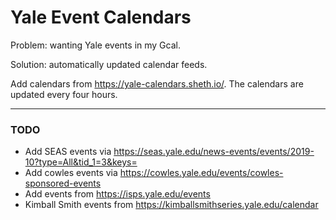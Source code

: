 # Yale Event Calendars

Problem: wanting Yale events in my Gcal.

Solution: automatically updated calendar feeds.

Add calendars from https://yale-calendars.sheth.io/. The calendars are updated every four hours.

<hr />

### TODO
- Add SEAS events via https://seas.yale.edu/news-events/events/2019-10?type=All&tid_1=3&keys=
- Add cowles events via https://cowles.yale.edu/events/cowles-sponsored-events
- Add events from https://isps.yale.edu/events
- Kimball Smith events from https://kimballsmithseries.yale.edu/calendar
